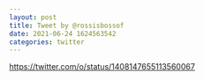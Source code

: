 ```yaml
--- 
layout: post 
title: Tweet by @rossisbossof 
date: 2021-06-24 1624563542 
categories: twitter 
--- 
```

https://twitter.com/o/status/1408147655113560067